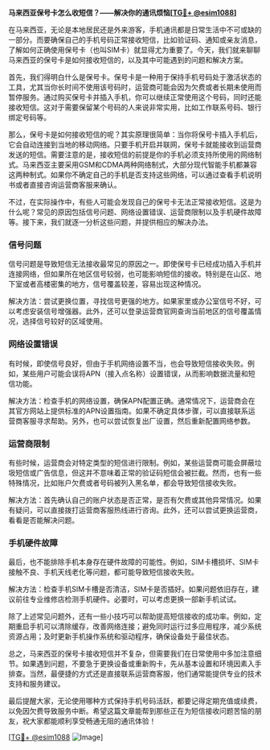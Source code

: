 **马来西亚保号卡怎么收短信？——解决你的通讯烦恼[[TG💪+ @esim1088](https://t.me/s/esim1088)]**

在马来西亚，无论是本地居民还是外来游客，手机通讯都是日常生活中不可或缺的一部分。而要确保自己的手机号码正常接收短信，比如验证码、通知或亲友消息，了解如何正确使用保号卡（也叫SIM卡）就显得尤为重要了。今天，我们就来聊聊马来西亚的保号卡是如何接收短信的，以及其中可能遇到的问题和解决方案。

首先，我们得明白什么是保号卡。保号卡是一种用于保持手机号码处于激活状态的工具，尤其当你长时间不使用该号码时，运营商可能会因为欠费或者长期未使用而暂停服务。通过购买保号卡并插入手机，你可以继续正常使用这个号码，同时还能接收短信。这对于需要保留某个号码的人来说非常实用，比如工作联系号码、银行绑定号码等。

那么，保号卡是如何接收短信的呢？其实原理很简单：当你将保号卡插入手机后，它会自动连接到当地的移动网络。只要手机开启并联网，保号卡就能接收到运营商发送的短信。需要注意的是，接收短信的前提是你的手机必须支持所使用的网络制式。马来西亚主要采用GSM和CDMA两种网络制式，大部分现代智能手机都兼容这两种制式。如果你不确定自己的手机是否支持这些网络，可以通过查看手机说明书或者直接咨询运营商客服来确认。

不过，在实际操作中，有些人可能会发现自己的保号卡无法正常接收短信。这是为什么呢？常见的原因包括信号问题、网络设置错误、运营商限制以及手机硬件故障等。接下来，我们就逐一分析这些问题，并提供相应的解决办法。

### 信号问题

信号问题是导致短信无法接收最常见的原因之一。即使保号卡已经成功插入手机并连接网络，但如果所在地区信号较弱，也可能影响短信的接收。特别是在山区、地下室或者高楼密集的地方，信号覆盖较差，容易出现这种情况。

解决方法：尝试更换位置，寻找信号更强的地方。如果家里或办公室信号不好，可以考虑安装信号增强器。此外，还可以登录运营商官网查询当前地区的信号覆盖情况，选择信号较好的区域使用。

### 网络设置错误

有时候，即使信号良好，但由于手机网络设置不当，也会导致短信接收失败。例如，某些用户可能会误将APN（接入点名称）设置错误，从而影响数据流量和短信功能。

解决方法：检查手机的网络设置，确保APN配置正确。通常情况下，运营商会在其官方网站上提供标准的APN设置指南。如果不确定具体步骤，可以直接联系运营商客服寻求帮助。另外，也可以尝试恢复出厂设置，然后重新配置网络参数。

### 运营商限制

有些时候，运营商会对特定类型的短信进行限制。例如，某些运营商可能会屏蔽垃圾短信或广告信息，但这并不意味着正常的验证码短信会被拦截。然而，也有一些特殊情况，比如账户欠费或者号码被列入黑名单，都会导致短信接收失败。

解决方法：首先确认自己的账户状态是否正常，是否有欠费或其他异常情况。如果有疑问，可以直接拨打运营商客服热线进行咨询。此外，还可以尝试更换运营商，看看是否能解决问题。

### 手机硬件故障

最后，也不能排除手机本身存在硬件故障的可能性。例如，SIM卡槽损坏、SIM卡接触不良、手机天线老化等问题，都可能导致短信接收失败。

解决方法：检查手机SIM卡槽是否清洁，SIM卡是否插好。如果问题依旧存在，建议前往专业维修店检测手机硬件。必要时，可以考虑更换一部新手机试试。

除了上述常见问题外，还有一些小技巧可以帮助提高短信接收的成功率。例如，定期重启手机可以清除缓存，改善网络连接；避免同时运行过多应用程序，减少系统资源占用；及时更新手机操作系统和驱动程序，确保设备处于最佳状态。

总之，马来西亚的保号卡接收短信并不复杂，但需要我们在日常使用中多加注意细节。如果遇到问题，不要急于更换设备或重新购卡，先从基本设置和环境因素入手排查。当然，最便捷的方式还是直接联系运营商客服，他们通常能提供专业的技术支持和服务建议。

最后提醒大家，无论使用哪种方式保持手机号码活跃，都要记得定期充值或续费，以免因欠费导致服务中断。希望这篇文章能帮到那些正在为短信接收问题苦恼的朋友，祝大家都能顺利享受畅通无阻的通讯体验！

[[TG💪+ @esim1088](https://t.me/s/esim1088) ![Image](https://i.postimg.cc/4NQfJmqS/Snipaste-2025-05-13-00-14-12.png)]